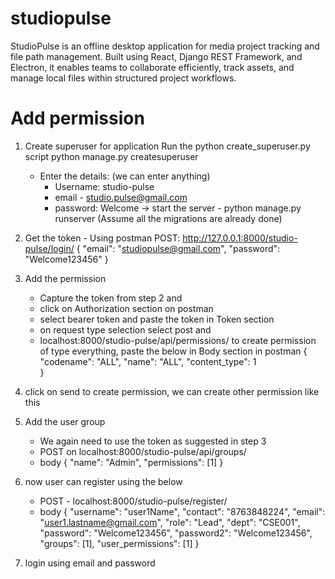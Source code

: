 # studiopulse
StudioPulse is an offline desktop application for media project tracking and file path management. Built using React, Django REST Framework, and Electron, it enables teams to collaborate efficiently, track assets, and manage local files within structured project workflows.


# Add permission
1) Create superuser for application 
    Run the python create_superuser.py script
    python manage.py createsuperuser
    - Enter the details:  (we can enter anything)
      - Username: studio-pulse
      - email - studio.pulse@gmail.com
      - password: Welcome
 -> start the server - python manage.py runserver (Assume all the migrations are already done)
2) Get the token -  Using postman
  POST: http://127.0.0.1:8000/studio-pulse/login/
    {
        "email": "studiopulse@gmail.com",
        "password": "Welcome123456"
    }
3) Add the permission 
   - Capture the token from step 2 and 
   - click on Authorization section on postman
   - select bearer token and paste the token in Token section
   - on request type selection select post and
   - localhost:8000/studio-pulse/api/permissions/
   to create permission of type everything, paste the below in Body section in postman
   {
    "codename": "ALL",
    "name": "ALL",
    "content_type": 1  
   }
4) click on send to create permission, we can create other permission like this
5) Add the user group
    - We again need to use the token as suggested in step 3
    - POST on localhost:8000/studio-pulse/api/groups/
    - body
     {
       "name": "Admin",
        "permissions": [1]
    }
   
6) now user can register using the below
    - POST - localhost:8000/studio-pulse/register/
    - body
    {
    "username": "user1Name",
    "contact": "8763848224",
    "email": "user1.lastname@gmail.com",
    "role": "Lead",
    "dept": "CSE001",
    "password": "Welcome123456",
    "password2": "Welcome123456",
    "groups": [1],
    "user_permissions": [1]
  }
7) login using email and password
    